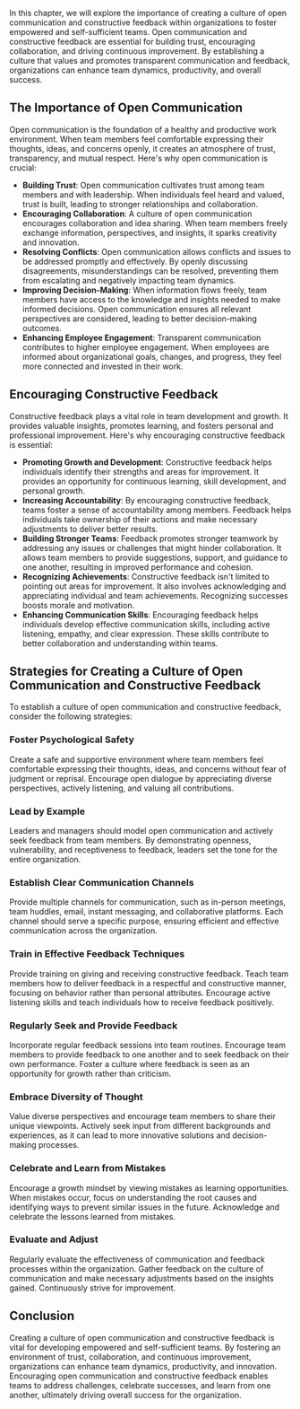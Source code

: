 
In this chapter, we will explore the importance of creating a culture of open communication and constructive feedback within organizations to foster empowered and self-sufficient teams. Open communication and constructive feedback are essential for building trust, encouraging collaboration, and driving continuous improvement. By establishing a culture that values and promotes transparent communication and feedback, organizations can enhance team dynamics, productivity, and overall success.

The Importance of Open Communication
------------------------------------

Open communication is the foundation of a healthy and productive work environment. When team members feel comfortable expressing their thoughts, ideas, and concerns openly, it creates an atmosphere of trust, transparency, and mutual respect. Here's why open communication is crucial:

* **Building Trust**: Open communication cultivates trust among team members and with leadership. When individuals feel heard and valued, trust is built, leading to stronger relationships and collaboration.
* **Encouraging Collaboration**: A culture of open communication encourages collaboration and idea sharing. When team members freely exchange information, perspectives, and insights, it sparks creativity and innovation.
* **Resolving Conflicts**: Open communication allows conflicts and issues to be addressed promptly and effectively. By openly discussing disagreements, misunderstandings can be resolved, preventing them from escalating and negatively impacting team dynamics.
* **Improving Decision-Making**: When information flows freely, team members have access to the knowledge and insights needed to make informed decisions. Open communication ensures all relevant perspectives are considered, leading to better decision-making outcomes.
* **Enhancing Employee Engagement**: Transparent communication contributes to higher employee engagement. When employees are informed about organizational goals, changes, and progress, they feel more connected and invested in their work.

Encouraging Constructive Feedback
---------------------------------

Constructive feedback plays a vital role in team development and growth. It provides valuable insights, promotes learning, and fosters personal and professional improvement. Here's why encouraging constructive feedback is essential:

* **Promoting Growth and Development**: Constructive feedback helps individuals identify their strengths and areas for improvement. It provides an opportunity for continuous learning, skill development, and personal growth.
* **Increasing Accountability**: By encouraging constructive feedback, teams foster a sense of accountability among members. Feedback helps individuals take ownership of their actions and make necessary adjustments to deliver better results.
* **Building Stronger Teams**: Feedback promotes stronger teamwork by addressing any issues or challenges that might hinder collaboration. It allows team members to provide suggestions, support, and guidance to one another, resulting in improved performance and cohesion.
* **Recognizing Achievements**: Constructive feedback isn't limited to pointing out areas for improvement. It also involves acknowledging and appreciating individual and team achievements. Recognizing successes boosts morale and motivation.
* **Enhancing Communication Skills**: Encouraging feedback helps individuals develop effective communication skills, including active listening, empathy, and clear expression. These skills contribute to better collaboration and understanding within teams.

Strategies for Creating a Culture of Open Communication and Constructive Feedback
---------------------------------------------------------------------------------

To establish a culture of open communication and constructive feedback, consider the following strategies:

### Foster Psychological Safety

Create a safe and supportive environment where team members feel comfortable expressing their thoughts, ideas, and concerns without fear of judgment or reprisal. Encourage open dialogue by appreciating diverse perspectives, actively listening, and valuing all contributions.

### Lead by Example

Leaders and managers should model open communication and actively seek feedback from team members. By demonstrating openness, vulnerability, and receptiveness to feedback, leaders set the tone for the entire organization.

### Establish Clear Communication Channels

Provide multiple channels for communication, such as in-person meetings, team huddles, email, instant messaging, and collaborative platforms. Each channel should serve a specific purpose, ensuring efficient and effective communication across the organization.

### Train in Effective Feedback Techniques

Provide training on giving and receiving constructive feedback. Teach team members how to deliver feedback in a respectful and constructive manner, focusing on behavior rather than personal attributes. Encourage active listening skills and teach individuals how to receive feedback positively.

### Regularly Seek and Provide Feedback

Incorporate regular feedback sessions into team routines. Encourage team members to provide feedback to one another and to seek feedback on their own performance. Foster a culture where feedback is seen as an opportunity for growth rather than criticism.

### Embrace Diversity of Thought

Value diverse perspectives and encourage team members to share their unique viewpoints. Actively seek input from different backgrounds and experiences, as it can lead to more innovative solutions and decision-making processes.

### Celebrate and Learn from Mistakes

Encourage a growth mindset by viewing mistakes as learning opportunities. When mistakes occur, focus on understanding the root causes and identifying ways to prevent similar issues in the future. Acknowledge and celebrate the lessons learned from mistakes.

### Evaluate and Adjust

Regularly evaluate the effectiveness of communication and feedback processes within the organization. Gather feedback on the culture of communication and make necessary adjustments based on the insights gained. Continuously strive for improvement.

Conclusion
----------

Creating a culture of open communication and constructive feedback is vital for developing empowered and self-sufficient teams. By fostering an environment of trust, collaboration, and continuous improvement, organizations can enhance team dynamics, productivity, and innovation. Encouraging open communication and constructive feedback enables teams to address challenges, celebrate successes, and learn from one another, ultimately driving overall success for the organization.
